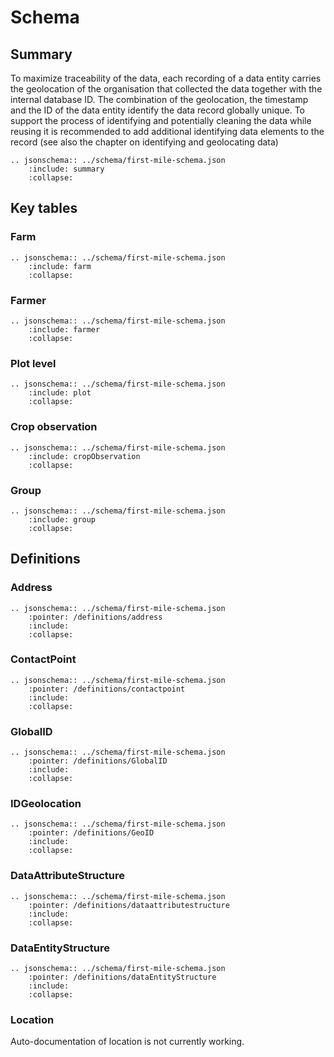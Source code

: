 # Schema

<script src="../_static/docson/widget.js" data-schema="../../_static/first-mile-schema.json"></script>

## Summary 

To maximize traceability of the data, each recording of a data entity carries the geolocation of the organisation that collected the data together with the internal database ID. The combination of the geolocation, the timestamp and the ID of the data entity identify the data record globally unique. To support the process of identifying and potentially cleaning the data while reusing it is recommended to add additional identifying data elements to the record (see also the chapter on identifying and geolocating data)


```eval_rst
.. jsonschema:: ../schema/first-mile-schema.json
    :include: summary
    :collapse: 
```

## Key tables

### Farm

```eval_rst
.. jsonschema:: ../schema/first-mile-schema.json
    :include: farm
    :collapse: 
```


### Farmer

```eval_rst
.. jsonschema:: ../schema/first-mile-schema.json
    :include: farmer
    :collapse: 
```

### Plot level

```eval_rst
.. jsonschema:: ../schema/first-mile-schema.json
    :include: plot
    :collapse: 
```
 
### Crop observation

```eval_rst
.. jsonschema:: ../schema/first-mile-schema.json
    :include: cropObservation
    :collapse: 
```


### Group

```eval_rst
.. jsonschema:: ../schema/first-mile-schema.json
    :include: group
    :collapse: 
```

## Definitions

### Address
```eval_rst
.. jsonschema:: ../schema/first-mile-schema.json
    :pointer: /definitions/address
    :include:
    :collapse: 
```

### ContactPoint
```eval_rst
.. jsonschema:: ../schema/first-mile-schema.json
    :pointer: /definitions/contactpoint
    :include:
    :collapse: 
```

### GlobalID

```eval_rst
.. jsonschema:: ../schema/first-mile-schema.json
    :pointer: /definitions/GlobalID
    :include:
    :collapse: 
```

### IDGeolocation

```eval_rst
.. jsonschema:: ../schema/first-mile-schema.json
    :pointer: /definitions/GeoID
    :include:
    :collapse: 
```

### DataAttributeStructure

```eval_rst
.. jsonschema:: ../schema/first-mile-schema.json
    :pointer: /definitions/dataattributestructure
    :include:
    :collapse: 
```

### DataEntityStructure

```eval_rst
.. jsonschema:: ../schema/first-mile-schema.json
    :pointer: /definitions/dataEntityStructure
    :include:
    :collapse: 
```


### Location

Auto-documentation of location is not currently working.